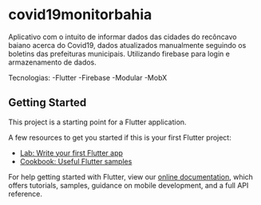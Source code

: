 # covid19monitorbahia

Aplicativo com o intuito de informar dados das cidades do recôncavo baiano acerca do Covid19, dados atualizados manualmente seguindo os boletins das prefeituras municipais.
Utilizando firebase para login e armazenamento de dados.

Tecnologias:
-Flutter
-Firebase
-Modular
-MobX

## Getting Started

This project is a starting point for a Flutter application.

A few resources to get you started if this is your first Flutter project:

- [Lab: Write your first Flutter app](https://flutter.dev/docs/get-started/codelab)
- [Cookbook: Useful Flutter samples](https://flutter.dev/docs/cookbook)

For help getting started with Flutter, view our
[online documentation](https://flutter.dev/docs), which offers tutorials,
samples, guidance on mobile development, and a full API reference.
